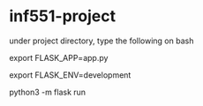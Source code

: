 # inf551-project

under project directory, type the following on bash

export FLASK_APP=app.py

export FLASK_ENV=development 

python3 -m flask run
